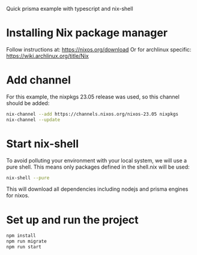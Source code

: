 Quick prisma example with typescript and nix-shell

# Installing Nix package manager
Follow instructions at: https://nixos.org/download
Or for archlinux specific: https://wiki.archlinux.org/title/Nix

# Add channel
For this example, the nixpkgs 23.05 release was used, so this
channel should be added:

```bash
nix-channel --add https://channels.nixos.org/nixos-23.05 nixpkgs
nix-channel --update
```

# Start nix-shell
To avoid polluting your environment with your local system, we
will use a pure shell. This means only packages defined in the
shell.nix will be used:

```bash
nix-shell --pure
```

This will download all dependencies including nodejs and prisma
engines for nixos.

# Set up and run the project

```bash
npm install
npm run migrate
npm run start
```
